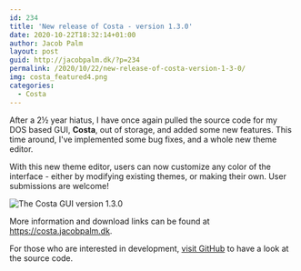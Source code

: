 ```yaml
---
id: 234
title: 'New release of Costa - version 1.3.0'
date: 2020-10-22T18:32:14+01:00
author: Jacob Palm
layout: post
guid: http://jacobpalm.dk/?p=234
permalink: /2020/10/22/new-release-of-costa-version-1-3-0/
img: costa_featured4.png
categories:
  - Costa
---
```

After a 2&frac12; year hiatus, I have once again pulled the source code for my DOS based GUI, **Costa**, out of storage, and added some new features. This time around, I've implemented some bug fixes, and a whole new theme editor.

With this new theme editor, users can now customize any color of the interface - either by modifying existing themes, or making their own. User submissions are welcome!

![The Costa GUI version 1.3.0]({{site.baseurl}}/assets/img/130.png)

More information and download links can be found at <https://costa.jacobpalm.dk>.

For those who are interested in development, [visit GitHub](https://github.com/jacobpalm/costa) to have a look at the source code.